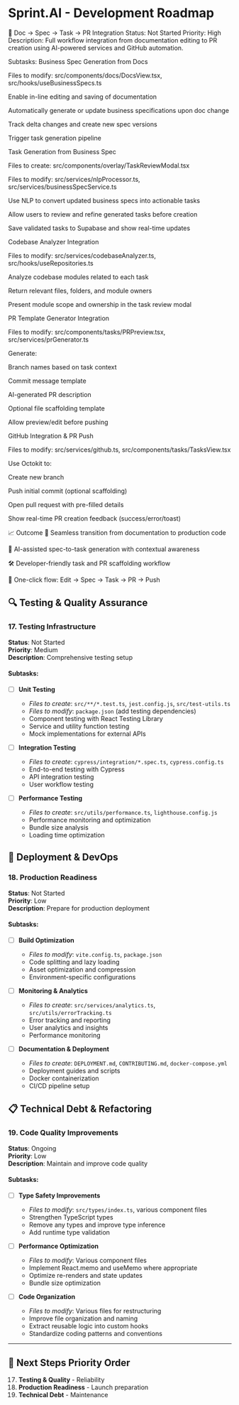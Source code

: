 # Sprint.AI - Development Roadmap

🔄 Doc → Spec → Task → PR Integration
Status: Not Started
Priority: High
Description: Full workflow integration from documentation editing to PR creation using AI-powered services and GitHub automation.

Subtasks:
 Business Spec Generation from Docs

Files to modify: src/components/docs/DocsView.tsx, src/hooks/useBusinessSpecs.ts

Enable in-line editing and saving of documentation

Automatically generate or update business specifications upon doc change

Track delta changes and create new spec versions

Trigger task generation pipeline

 Task Generation from Business Spec

Files to create: src/components/overlay/TaskReviewModal.tsx

Files to modify: src/services/nlpProcessor.ts, src/services/businessSpecService.ts

Use NLP to convert updated business specs into actionable tasks

Allow users to review and refine generated tasks before creation

Save validated tasks to Supabase and show real-time updates

 Codebase Analyzer Integration

Files to modify: src/services/codebaseAnalyzer.ts, src/hooks/useRepositories.ts

Analyze codebase modules related to each task

Return relevant files, folders, and module owners

Present module scope and ownership in the task review modal

 PR Template Generator Integration

Files to modify: src/components/tasks/PRPreview.tsx, src/services/prGenerator.ts

Generate:

Branch names based on task context

Commit message template

AI-generated PR description

Optional file scaffolding template

Allow preview/edit before pushing

 GitHub Integration & PR Push

Files to modify: src/services/github.ts, src/components/tasks/TasksView.tsx

Use Octokit to:

Create new branch

Push initial commit (optional scaffolding)

Open pull request with pre-filled details

Show real-time PR creation feedback (success/error/toast)

📈 Outcome
🔄 Seamless transition from documentation to production code

🧠 AI-assisted spec-to-task generation with contextual awareness

🛠 Developer-friendly task and PR scaffolding workflow

🚀 One-click flow: Edit → Spec → Task → PR → Push

## 🔍 Testing & Quality Assurance

### 17. Testing Infrastructure
**Status**: Not Started  
**Priority**: Medium  
**Description**: Comprehensive testing setup

#### Subtasks:
- [ ] **Unit Testing**
  - *Files to create*: `src/**/*.test.ts`, `jest.config.js`, `src/test-utils.ts`
  - *Files to modify*: `package.json` (add testing dependencies)
  - Component testing with React Testing Library
  - Service and utility function testing
  - Mock implementations for external APIs

- [ ] **Integration Testing**
  - *Files to create*: `cypress/integration/*.spec.ts`, `cypress.config.ts`
  - End-to-end testing with Cypress
  - API integration testing
  - User workflow testing

- [ ] **Performance Testing**
  - *Files to create*: `src/utils/performance.ts`, `lighthouse.config.js`
  - Performance monitoring and optimization
  - Bundle size analysis
  - Loading time optimization

## 🚀 Deployment & DevOps

### 18. Production Readiness
**Status**: Not Started  
**Priority**: Low  
**Description**: Prepare for production deployment

#### Subtasks:
- [ ] **Build Optimization**
  - *Files to modify*: `vite.config.ts`, `package.json`
  - Code splitting and lazy loading
  - Asset optimization and compression
  - Environment-specific configurations

- [ ] **Monitoring & Analytics**
  - *Files to create*: `src/services/analytics.ts`, `src/utils/errorTracking.ts`
  - Error tracking and reporting
  - User analytics and insights
  - Performance monitoring

- [ ] **Documentation & Deployment**
  - *Files to create*: `DEPLOYMENT.md`, `CONTRIBUTING.md`, `docker-compose.yml`
  - Deployment guides and scripts
  - Docker containerization
  - CI/CD pipeline setup

## 📋 Technical Debt & Refactoring

### 19. Code Quality Improvements
**Status**: Ongoing  
**Priority**: Low  
**Description**: Maintain and improve code quality

#### Subtasks:
- [ ] **Type Safety Improvements**
  - *Files to modify*: `src/types/index.ts`, various component files
  - Strengthen TypeScript types
  - Remove any types and improve type inference
  - Add runtime type validation

- [ ] **Performance Optimization**
  - *Files to modify*: Various component files
  - Implement React.memo and useMemo where appropriate
  - Optimize re-renders and state updates
  - Bundle size optimization

- [ ] **Code Organization**
  - *Files to modify*: Various files for restructuring
  - Improve file organization and naming
  - Extract reusable logic into custom hooks
  - Standardize coding patterns and conventions

---

## 🎯 Next Steps Priority Order

17. **Testing & Quality** - Reliability
18. **Production Readiness** - Launch preparation
19. **Technical Debt** - Maintenance